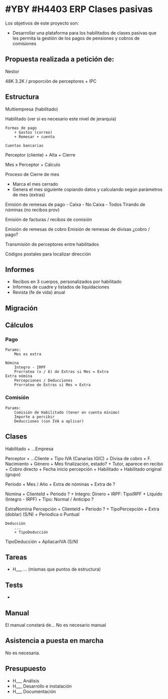 # #YBY #H4403 ERP Clases pasivas

Los objetivos de este proyecto son:
+ Desarrollar una plataforma para los habilitados de clases pasivas que les permita la gestión de los pagos de pensiones y cobros de comisiones

## Propuesta realizada a petición de:
Nestor

48K
3.2K / proporción de perceptores + IPC

## Estructura

Multiempresa (habilitado)

Habilitado (ver si es necesario este nivel de jerarquía)


    Formas de pago
        + Gastos (correo)
        + Remesar + cuenta

    Cuentas bancarias

Perceptor (cliente)
    + Alta
    + Cierre
    
Mes x Perceptor
    + Cálculo

Proceso de Cierre de mes
+ Marca el mes cerrado
+ Genera el mes siguiente copiando datos y calculando según parámetros de mes (extras)

Emisión de remesas de pago - Caixa - No Caixa - Todos
    Tirando de nóminas (no recibos prov)

Emisión de facturas / recibos de comisión

Emisión de remesas de cobro
Emisión de remesas de divisas ¿cobro / pago?

Transmisión de perceptores entre habilitados

Códigos postales para localizar dirección

## Informes
+ Recibos en 3 cuerpos, personalizados por habilitado
+ Informes de cuadre y listados de liquidaciones
+ Revista (fe de vida) anual

## Migración


## Cálculos

### Pago
    Params:
        Mes es extra

    Nómina
        Integro - IRPF
        Prorrateo (x / 6) de Extras si Mes = Extra
    Extra nómina
        Percepciones / Deducciones
        Prorrateo de Extras si Mes = Extra

### Comisión
    Params:
        Comisión de Habilitado (tener en cuenta mínimo)
        Importe a percibir
        Deducciones (con IVA a aplicar)

## Clases
Habilitado
    + ...Empresa

Perceptor
    + ...Cliente
    + Tipo IVA (Canarias IGIC)
    + Divisa de cobro
    + F. Nacimiento
    + Género
    + Mes finalización, estado?
    + Tutor, aparece en recibo
    + Cobro directo
    + Fecha inicio percepción
    + Habilitado
    + Habilitado original (grupo)

Período
    + Mes / Año
    + Extra de nóminas
    + Extra de ?

Nomina
    + ClienteId
    + Periodo ? 
    + Integro: Dinero
    + IRPF: TipoIRPF
    + Líquido (Integro - IRPF)
    + Tipo: Normal / Anticipo ?

ExtraNomina
    Percepción
        + ClienteId
        + Periodo ? 
        + TipoPercepción
        + Extra (doblar) (S/N)
        + Periodica o Puntual

    Deducción
        ...
        + TipoDeducción

TipoDeducción
    + ApliacarIVA (S/N)



## Tareas
* H___ ...
(mismas que puntos de estructura)

## Tests

+ 

## Manual
El manual constará de...
No es necesario manual

## Asistencia a puesta en marcha
No es necesaria.

## Presupuesto
* H___ Análisis
* H___ Desarrollo e instalación
* H___ Documentación
